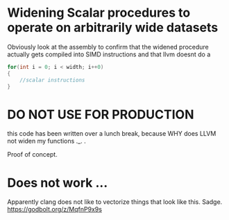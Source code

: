 # Widening Scalar procedures to operate on arbitrarily wide datasets
Obviously look at the assembly to confirm that the widened procedure actually gets compiled into SIMD instructions and that llvm doesnt do a 
```c++
for(int i = 0; i < width; i++0)
{
	//scalar instructions
}
```

# DO NOT USE FOR PRODUCTION
this code has been written over a lunch break, because WHY does LLVM not widen my functions ._. .

Proof of concept.

# Does not work ...
Apparently clang does not like to vectorize things that look like this.
Sadge.
https://godbolt.org/z/MqfnP9x9s
